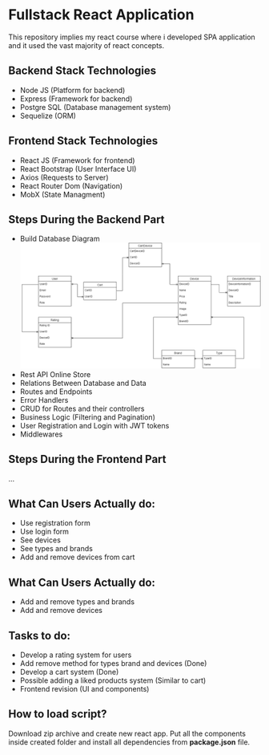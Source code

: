 # Fullstack React Application
This repository implies my react course where i developed SPA application and it used the vast majority of react concepts.

## Backend Stack Technologies
* Node JS (Platform for backend)
* Express (Framework for backend)
* Postgre SQL (Database management system)
* Sequelize (ORM)

## Frontend Stack Technologies
* React JS (Framework for frontend)
* React Bootstrap (User Interface UI)
* Axios (Requests to Server)
* React Router Dom (Navigation)
* MobX (State Managment)

## Steps During the Backend Part
* Build Database Diagram
![alt text](https://github.com/dmitriyhulpe/Store/blob/main/base/Store%20Diagram.png)
* Rest API Online Store
* Relations Between Database and Data
* Routes and Endpoints
* Error Handlers
* CRUD for Routes and their controllers
* Business Logic (Filtering and Pagination)
* User Registration and Login with JWT tokens
* Middlewares

## Steps During the Frontend Part

...

## What Can Users Actually do:
* Use registration form
* Use login form
* See devices
* See types and brands
* Add and remove devices from cart

## What Can Users Actually do:
* Add and remove types and brands
* Add and remove devices

## Tasks to do:
* Develop a rating system for users
* Add remove method for types brand and devices (Done)
* Develop a cart system (Done)
* Possible adding a liked products system (Similar to cart)
* Frontend revision (UI and components)

## How to load script?
Download zip archive and create new react app. Put all the components inside created folder and install all dependencies from **package.json** file.
